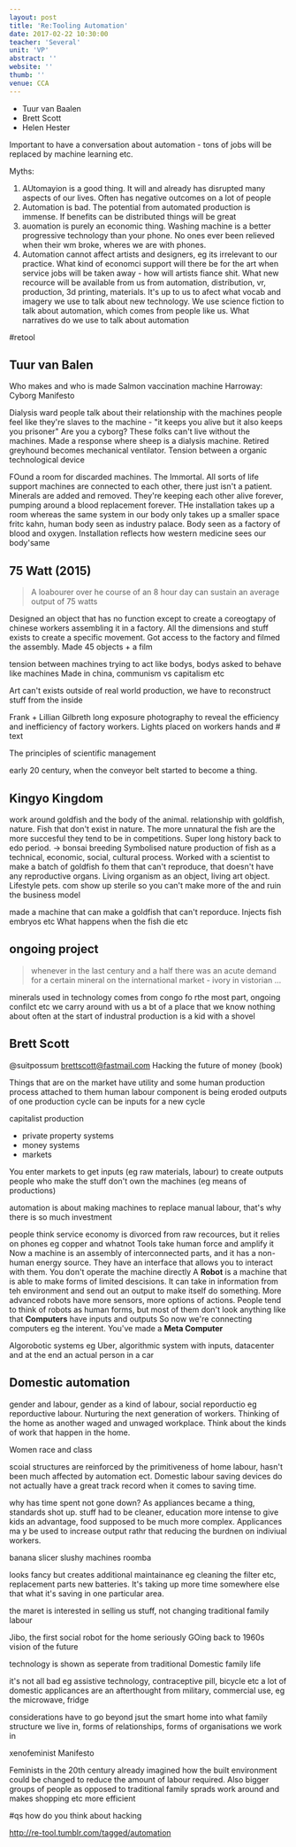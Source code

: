 ```yaml
---
layout: post
title: 'Re:Tooling Automation'
date: 2017-02-22 10:30:00
teacher: 'Several'
unit: 'VP'
abstract: ''
website: ''
thumb: ''
venue: CCA
---
```


- Tuur van Baalen
- Brett Scott
- Helen Hester

Important to have a conversation about automation - tons of jobs will be replaced by machine learning etc.

Myths:

1. AUtomayion is a good thing. It will and already has disrupted many aspects of our lives. Often has negative outcomes on a lot of people
2. Automation is bad. The potential from automated production is immense. If benefits can be distributed things will be great
3. auomation is purely an economic thing. Washing machine is a better progressive technology than your phone. No ones ever been relieved when their wm broke, wheres we are with phones.
4. Automation cannot affect artists and designers, eg its irrelevant to our practice. What kind of economci support will there be for the art when service jobs will be taken away - how will artists fiance shit. What new recource will be available from us from automation, distribution, vr, production, 3d printing, materials. It's up to us to afect what vocab and imagery we use to talk about new technology. We use science fiction to talk about automation, which comes from people like us. What narratives do we use to talk about automation

\#retool

## Tuur van Balen

Who makes and who is made
Salmon vaccination machine
Harroway: Cyborg Manifesto

Dialysis ward
people talk about their relationship with the machines
people feel like they're slaves to the machine - "it keeps you alive but it also keeps you prisoner"
Are you a cyborg? These folks can't live without the machines.
Made a response where sheep is a dialysis machine. Retired greyhound becomes mechanical ventilator. Tension between a organic technological device

FOund a room for discarded machines. The Immortal. All sorts of life support machines are connected to each other, there just isn't a patient. Minerals are added and removed. They're keeping each other alive forever, pumping around a blood replacement forever. THe installation takes up a room whereas the same system in our body only takes up a smaller space
fritc kahn, human body seen as industry palace. Body seen as a factory of blood and oxygen. Installation reflects how western medicine sees our body'same

## 75 Watt (2015)

> A loabourer over he course of an 8 hour day can sustain an average output of 75 watts

Designed an object that has no function except to create a coreogtapy of chinese workers assembling it in a factory. All the dimensions and stuff exists to create a specific movement. Got access to the factory and filmed the assembly. Made 45 objects + a film

tension between machines trying to act like bodys, bodys asked to behave like machines
Made in china, communism vs capitalism etc

Art can't exists outside of real world production, we have to reconstruct stuff from the inside

Frank + Lillian Gilbreth
long exposure photography to reveal the efficiency and inefficiency of factory workers. Lights placed on workers hands and # text

The principles of scientific management

early 20 century, when the conveyor belt started to become a thing.

## Kingyo Kingdom

work around goldfish and the body of the animal. relationship with goldfish, nature. Fish that don't exist in nature. The more unnatural the fish are the more succesful they tend to be in competitions. Super long history back to edo period. -> bonsai breeding
Symbolised nature
production of fish as a technical, economic, social, cultural process. Worked with a scientist to make a batch of goldfish fo them that can't reproduce, that doesn't have any reproductive organs. Living organism as an object, living art object. Lifestyle pets. com show up sterile so you can't make more of the and ruin the business model

made a machine that can make a goldfish that can't reporduce. Injects fish embryos etc
What happens when the fish die etc

## ongoing project

> whenever in the last century and a half there was an acute demand for a certain mineral on the international market - ivory in vistorian ...

minerals used in technology comes from congo fo rthe most part, ongoing confilct etc
we carry around with us a bt of a place that we know nothing about
often at the start of industral production is a kid with a shovel

## Brett Scott

@suitpossum
brettscott@fastmail.com
Hacking the future of money (book)

Things that are on the market have utility and some human production process attached to them
human labour component is being eroded
outputs of one production cycle can be inputs for a new cycle

capitalist production

- private property systems
- money systems
- markets

You enter markets to get inputs (eg raw materials, labour) to create outputs
people who make the stuff don't own the machines (eg means of productions)

automation is about making machines to replace manual labour, that's why there is so much investment

people think service economy is divorced from raw recources, but it relies on phones eg copper and whatnot
Tools take human force and amplify it
Now a machine is an assembly of interconnected parts, and it has a non-human energy source. They have an interface that allows you to interact with them. You don't operate the machine directly
A **Robot** is a machine that is able to make forms of limited descisions. It can take in information from teh environment and send out an output to make itself do something. More advanced robots have more sensors, more options of actions.
People tend to think of robots as human forms, but most of them don't look anything like that
**Computers** have inputs and outputs
So now we're connecting computers eg the interent. You've made a **Meta Computer**

Algorobotic systems
eg Uber, algorithmic system with inputs, datacenter and at the end an actual person in a car

## Domestic automation

gender and labour, gender as a kind of labour, social reporductio eg reporductive labour. Nurturing the next generation of workers. Thinking of the home as another waged and unwaged workplace. Think about the kinds of work that happen in the home.

Women race and class

scoial structures are reinforced by the primitiveness of home labour, hasn't been much affected by automation ect. Domestic labour saving devices do not actually have a great track record when it comes to saving time.

why has time spent not gone down? As appliances became a thing, standards shot up. stuff had to be cleaner, education more intense to give kids an advantage, food supposed to be much more complex. Applicances ma y be used to increase output rathr that reducing the burdnen on indiviual workers.

banana slicer
slushy machines
roomba

looks fancy but creates additional maintainance eg cleaning the filter etc, replacement parts new batteries. It's taking up more time somewhere else that what it's saving in one particular area.

the maret is interested in selling us stuff, not changing traditional family labour

Jibo, the first social robot for the home
seriously
GOing back to 1960s vision of the future

technology is shown as seperate from traditional Domestic family life

it's not all bad eg assistive technology, contraceptive pill, bicycle etc
a lot of domestic applicances are an afterthought from military, commercial use, eg the microwave, fridge

considerations have to go beyond jsut the smart home into what family structure we live in, forms of relationships, forms of organisations we work in

xenofeminist Manifesto

Feminists in the 20th century already imagined how the built environment could be changed to reduce the amount of labour required. Also bigger groups of people as opposed to traditional family sprads work around and makes shopping etc more efficient

#qs
how do you think about hacking

http://re-tool.tumblr.com/tagged/automation
